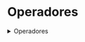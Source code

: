 # Operadores

<details>

<summary>Operadores</summary>

São simbolos especiais que tem um significado próprio para a liguagem e estão associados a determinadas operações.

<details>

  <summary>Operadores de atribuição</summary>

Represendado pelo símbolo de igualdade `=`.
exemplos de atribuições juntamente com alguns tipos não primitivos:

```java
String nome = "José";
int idade = 25;
double peso = 59.70;
char sexo = 'M';
boolean doadorDeSangue = true;
Date dataNascimento = new Date();
```

Este operador é utilizado para definir o valor inicial ou sobrescrever o valor de uma variável.

 </details>
<details>

<summary>Operadores aritméticos</summary>

São os operadores matemáticos que conhecemos

- Adição `int adicao = 1+33;`
- Subtração `int subtracao = 32 - 12;`
- Multiplicação `int multiplicacao = 7 * 12;`
- Divisão `double divisao = 13 / 5;`
- Módulo `int modulo = 18 % 3` // Módulo é o resto da divisão
- `double resultado = (10 * 7) + (12/5);` podemos fazer operações complexas também

### Atenção

O símbolo `+` quando utilizado em strings, é feita concatenação, a junção dos textos.
Então se programa detecta que tem uma operação com numeros e string, o resultado pode ser diferente do esperado.

Alguns casos que podem acontecer:

```java
String concat = "?";

concat = 1+1+1+"1"; // resultado 31. Irá somar atá encontrar a string e fará a concatenação

concat = 1+"1"+1+1; // resultado 1111. A string faz parte da primeira operaçao, todo resto será concatenado

concat = 1+"1"+1+"1"; // resultado 1111. A string faz parte da primeira operaçao, todo resto será concatenado

concat = "1"+(1+1+1); // resultado 13. Primeiro é executado o que estiver entre parênteses e após isso identificou a string
```

</details>

<details>

<summary>Operadores unários</summary>

São aplicados juntamento com outro operador aritimético. Eles realizam alguns trabalhos básicos como incremetar, decrementar, inverter valores neméricos e booleanos.

- `+` Operador unário de valor posítivo - número são positivos explicitamente;
- `-` Operador unário de valor negativo - negativa um número ou experssão aritimética ;
- `++` Operador unário de incremento valor - incrementar 1 ao valor;
- `--` Operador unário de decremento valor - decrementar 1 ao valor;
- `--` Operador unário lógico de negação - nega/inverte o valor de uma expressão booleana;

### Atenção

Para tornar um numero negativo em positivo, multiplique-o por `-1`.

`++` e `--` podem ser feitos antes ou depois da execução "daquela linha". Segue os exemplos:

Com o incremento depois, primeiro mostrará na tela, depois será feito a operação.

- `System.out.println(5++);`
- `System.out.println(5--);`

Com o incremento antes, primeiro será feito a operação, depois mostrará o resultado

- `System.out.println(++5);`
- `System.out.println(--5);`

</details>

<details>

  <summary>Ternário</summary>

Operador ternário é uma forma resumida para definir uma condição e escolher entre dois valores, seria como um `if / else` comum.

Este é representado por `(expressão) ? <resultado para true> : <resultado para false>`.

```
int a, b;
a = 5;
b = 2;

String resultado = a == b ? "Valores iguais" : "Valores diferente"
```

</details>

<details>

<summary>Operadores Relacionais</summary>

Estes avalias a relação entre duas variáveis ou expressões:
- ` a == b` ->  A igual ao B;
- ` a != b` ->  A diferente de B;
- ` a > b` ->  A maior que B;
- ` a < b` ->  A menor que B;
- ` a >= b` ->  A maior ou igual que B;
- ` a <= b` ->  A menor ou igual que B;

Para comparar string e objects o mais indicado é usar:
```java
String nome1 = "Ana";
String nome2 = "Joy";

System.out.println(nome1.equals(nome2));
```

</details>

<details>

<summary>Operadores Lógicos</summary>

Os operadores lógicos nos permite criar expressões lógicas maiores a partir da junção de duas ou mais expressões

- `&&` operador "E" / "AND". Todas precisam ser true
- `||` operador "OU" / "OR". Ao menos uma precisa ser true

Ex:
```

```

</details>

</details>
